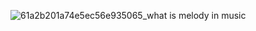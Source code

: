 ![61a2b201a74e5ec56e935065_what is melody in music](https://api.daily.dev/devcards/1b1b52479c2e45f3a6a054a2907712b6.png?r=4gs)

